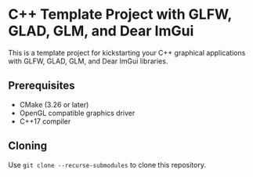 # C++ Template Project with GLFW, GLAD, GLM, and Dear ImGui

This is a template project for kickstarting your C++ graphical applications with GLFW, GLAD, GLM, and Dear ImGui libraries. 

## Prerequisites
* CMake (3.26 or later)
* OpenGL compatible graphics driver
* C++17 compiler

## Cloning
Use ```git clone --recurse-submodules``` to clone this repository.

